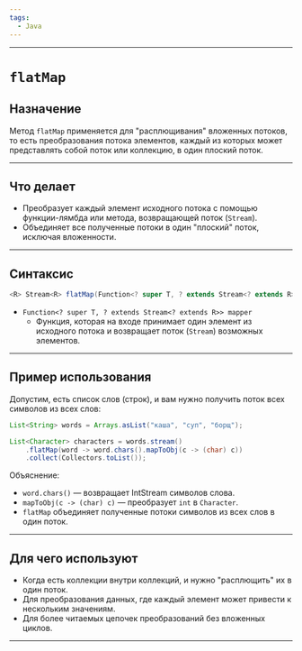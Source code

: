 ```yaml
---
tags:
  - Java
---
```


---

# `flatMap`

## Назначение
Метод `flatMap` применяется для "расплющивания" вложенных потоков, то есть преобразования потока элементов, каждый из которых может представлять собой поток или коллекцию, в один плоский поток.

---

## Что делает

- Преобразует каждый элемент исходного потока с помощью функции-лямбда или метода, возвращающей поток (`Stream`).
- Объединяет все полученные потоки в один "плоский" поток, исключая вложенности.

---

## Синтаксис
```java
<R> Stream<R> flatMap(Function<? super T, ? extends Stream<? extends R>> mapper)
```

- `Function<? super T, ? extends Stream<? extends R>> mapper`
  - Функция, которая на входе принимает один элемент из исходного потока и возвращает поток (`Stream`) возможных элементов.

---

## Пример использования
Допустим, есть список слов (строк), и вам нужно получить поток всех символов из всех слов:

```java
List<String> words = Arrays.asList("каша", "суп", "борщ");

List<Character> characters = words.stream()
    .flatMap(word -> word.chars().mapToObj(c -> (char) c))
    .collect(Collectors.toList());
```

Объяснение:
- `word.chars()` — возвращает IntStream символов слова.
- `mapToObj(c -> (char) c)` — преобразует `int` в `Character`.
- `flatMap` объединяет полученные потоки символов из всех слов в один поток.

---

## Для чего используют
- Когда есть коллекции внутри коллекций, и нужно "расплющить" их в один поток.
- Для преобразования данных, где каждый элемент может привести к нескольким значениям.
- Для более читаемых цепочек преобразований без вложенных циклов.

---
